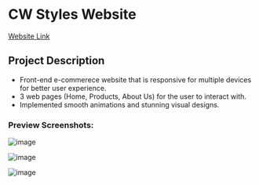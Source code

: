 # CW Styles Website
<a href='https://wcarl12.github.io/Online-Fashion-Store/'>Website Link</a>

<h2>Project Description</h2>
<ul>
  <li>Front-end e-commerece website that is responsive for multiple devices for better user experience.</li>
  <li>3 web pages (Home, Products, About Us) for the user to interact with.</li>
  <li>Implemented smooth animations and stunning visual designs. </li>
</ul>

<h3>Preview Screenshots: </h3>

![image](https://github.com/WCARL12/CW-Styles-Website/assets/139624156/1024f3ed-ad8c-4364-9736-1f9ddea7730b)

![image](https://github.com/WCARL12/CW-Styles-Website/assets/139624156/c6f9435b-302d-44ea-94f4-bb45a954c548)

![image](https://github.com/WCARL12/CW-Styles-Website/assets/139624156/42240a66-ed06-4feb-964c-6b67a2e01f59)




